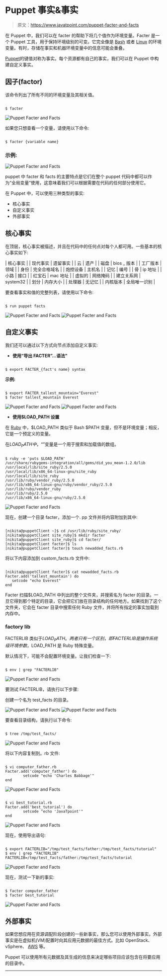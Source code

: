 # Puppet 事实&事实

> 原文：<https://www.javatpoint.com/puppet-facter-and-facts>

在 Puppet 中，我们可以在 facter 的帮助下将几个值作为环境变量。Facter 是一个 Puppet 工具，用于保持环境级别的可变。它完全像是 [Bash](https://www.javatpoint.com/bash) 或者 [Linux](https://www.javatpoint.com/linux-tutorial) 的环境变量。有时，存储在事实和机器环境变量中的信息可能会重叠。

[Puppet](https://www.javatpoint.com/puppet)的键值对称为事实。每个资源都有自己的事实，我们可以在 Puppet 中构建自定义事实。

## 因子(factor)

该命令列出了所有不同的环境变量及其相关值。

```

$ facter

```

![Puppet Facter and Facts](img/ab3e28490685cd2d4d746e03416f7518.png)

如果您只想查看一个变量，请使用以下命令:

```

$ facter {variable name}

```

### 示例:

![Puppet Facter and Facts](img/f524ba5b4773925faba0788021e4bfc1.png)

puppet 中 facter 和 facts 的主要特点是它们在整个 puppet 代码中都可以作为“全局变量”使用，这意味着我们可以根据需要在代码的任何部分使用它。

在 Puppet 中，可以使用三种类型的事实:

*   核心事实
*   自定义事实
*   外部事实

## 核心事实

在顶层，核心事实被描述，并且在代码中的任何点对每个人都可用。一些基本的核心事实如下:

| 核心事实 |
| 现代事实 | 遗留事实 |
| 云 | 遗产 |
| 磁盘 | bios _ 版本 |
| 工厂版本 | 领域 |
| 身份 | 完全合格域名 |
| 炮控设备 | 主机名 |
| 记忆 | 编号 |
| 骨 | ip 地址 |
| 小路 | 接口 |
| 红宝石 | mac 地址 |
| 虚拟的 | 网络掩码 |
| 建立关系网 | system32 |
| 划分 | 内存大小 |
| 处理器 | 无记忆 |
| 内核版本 | 全局唯一识别 |

要查看事实和值的完整列表，请使用以下命令:

```

$ run puppet facts

```

![Puppet Facter and Facts](img/b5bfb0b9e2cd28c1cfc27c592749c486.png)
![Puppet Facter and Facts](img/456c042c2743d6a66296348952e4f0e9.png)

## 自定义事实

我们还可以通过以下方式向节点添加自定义事实:

*   **使用“导出 FACTER”...语法"**

```

$ export FACTER_{fact's name} syntax

```

**示例:**

```

$ export FACTER_tallest_mountain="Everest" 
$ facter tallest_mountain Everest

```

![Puppet Facter and Facts](img/68da8dcd0092bee5196bc6c2af7af6cd.png)
![Puppet Facter and Facts](img/86937c9246acad34e5101918420a5f6d.png)

*   **使用$LOAD_PATH 设置**

在 [Ruby](https://www.javatpoint.com/ruby-tutorial) 中，$LOAD_PATH 类似于 Bash $PATH 变量，但不是环境变量；相反，它是一个预定义的变量。

在$LOAD_PATH 中，“$”变量是一个用于搜索和加载值的数组。

```

$ ruby -e 'puts $LOAD_PATH'
/usr/share/rubygems-integration/all/gems/did_you_mean-1.2.0/lib
/usr/local/lib/site_ruby/2.5.0
/usr/local/lib/x86_64-linux-gnu/site_ruby
/usr/local/lib/site_ruby
/usr/lib/ruby/vendor_ruby/2.5.0
/usr/lib/x86_64-linux-gnu/ruby/vendor_ruby/2.5.0
/usr/lib/ruby/vendor_ruby
/usr/lib/ruby/2.5.0
/usr/lib/x86_64-linux-gnu/ruby/2.5.0

```

![Puppet Facter and Facts](img/c9eede9c5a4c42edb81eb09571515b9e.png)

现在，创建一个目录 facter，添加一个. pp 文件并将内容附加到其中:

```

[nikita@puppetClient ~]$ cd /usr/lib/ruby/site_ruby/ 
[nikita@puppetClient site_ruby]$ mkdir facter 
[nikita@puppetClient site_ruby]$ cd facter/ 
[nikita@puppetClient facter]$ ls 
[nikita@puppetClient facter]$ touch newadded_facts.rb

```

将以下内容添加到 custom_facts.rb 文件中:

```

[nikita@puppetClient facter]$ cat newadded_facts.rb 
Facter.add('tallest_mountain') do 
   setcode "echo Everest" 
end

```

Facter 扫描$LOAD_PATH 中列出的整个文件夹，并搜索名为 facter 的目录。一旦它得到那个特定的目录，它会把它们放在目录结构的任何地方。如果找到了这个文件夹，它会在 facter 目录中搜索任何 Ruby 文件，并将所有指定的事实加载到内存中。

### factory lib

FACTERLIB 类似于$LOAD_PATH。两者只有一个区别，即 FACTERLIB 是操作系统级环境参数，$LOAD_PATH 是 Ruby 特殊变量。

默认情况下，可能不会配置环境变量。让我们检查一下:

```

$ env | grep "FACTERLIB"

```

![Puppet Facter and Facts](img/6b39e5b8d50e4a356a7422f1a236fef0.png)

要测试 FACTERLIB，请执行以下步骤:

创建一个名为 test_facts 的目录。

![Puppet Facter and Facts](img/023cee5a65e00825e6280a95c553c8c5.png)
![Puppet Facter and Facts](img/65d94c21c03a0ae590e32331923871a0.png)

要查看目录结构，请执行以下命令:

```

$ tree /tmp/test_facts/

```

![Puppet Facter and Facts](img/5940ff1ea74efbc95bdfe177a90de173.png)

将以下内容复制到。rb 文件:

```

$ vi computer_father.rb
Facter.add('computer_father') do
        setcode "echo 'Charles Babbage'"
end

```

![Puppet Facter and Facts](img/72a218c5da795cabd35147515ad74492.png)

```

$ vi best_tutorial.rb
Facter.add('best_tutorial') do
        setcode "echo 'JavaTpoint'"
end

```

![Puppet Facter and Facts](img/587430e335215f2912ec256df7326ce0.png)

现在，使用导出语句:

```

$ export FACTERLIB="/tmp/test_facts/father:/tmp/test_facts/tutorial"
$ env | grep "FACTERLIB"
FACTERLIB=/tmp/test_facts/father:/tmp/test_facts/tutorial

```

![Puppet Facter and Facts](img/e59604f7ffea7fd3779e568a97b3448e.png)

现在，测试一下新的事实:

```

$ facter computer_father
$ facter best_tutorial

```

![Puppet Facter and Facts](img/bb601d6a6aed62e9f171a86bc3cbd275.png)

## 外部事实

如果您想应用在资源调配阶段创建的一些新事实，那么您可以使用外部事实。外部事实是在虚拟机(VM)配置时向其应用元数据的最佳方式。比如 OpenStack、vSphere、 [AWS](https://www.javatpoint.com/aws-tutorial) 等。

Puppet 可以使用所有元数据及其生成的信息来决定哪些项目应该包含在将要应用的目录中。

* * *
